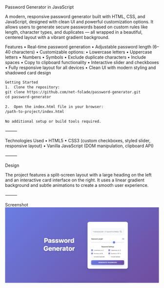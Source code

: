 Password Generator in JavaScript

A modern, responsive password generator built with HTML, CSS, and JavaScript, designed with clean UI and powerful customization options. It allows users to generate secure passwords based on custom rules like length, character types, and duplicates — all wrapped in a beautiful, centered layout with a vibrant gradient background.

Features
	•	Real-time password generation
	•	Adjustable password length (6–40 characters)
	•	Customizable options:
	•	Lowercase letters
	•	Uppercase letters
	•	Numbers
	•	Symbols
	•	Exclude duplicate characters
	•	Include spaces
	•	Copy to clipboard functionality
	•	Interactive slider and checkboxes
	•	Fully responsive layout for all devices
	•	Clean UI with modern styling and shadowed card design

    Getting Started
	1.	Clone the repository:
    git clone https://github.com/net-folade/password-generator.git
    cd password-generator

    2.	Open the index.html file in your browser:
    /path-to-project/index.html

    No additional setup or build tools required.

⸻

Technologies Used
	•	HTML5
	•	CSS3 (custom checkboxes, styled slider, responsive layout)
	•	Vanilla JavaScript (DOM manipulation, clipboard API)

⸻

Design

The project features a split-screen layout with a large heading on the left and an interactive card interface on the right. It uses a linear gradient background and subtle animations to create a smooth user experience.

⸻

Screenshot
![password generator](Screenshot.png)